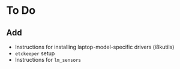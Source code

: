 # To Do

## Add
- Instructions for installing laptop-model-specific drivers (i8kutils)
- `etckeeper` setup
- Instructions for `lm_sensors`
